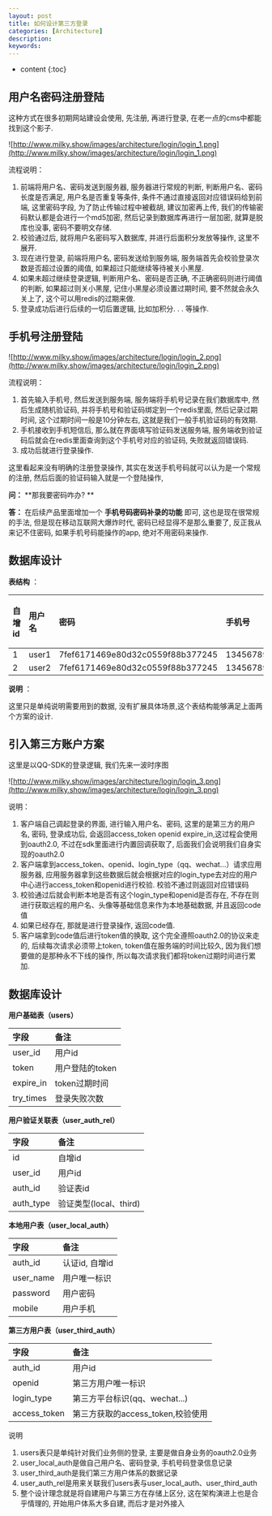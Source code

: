 ```yaml
---
layout: post
title: 如何设计第三方登录
categories: [Architecture]
description: 
keywords: 
---
```


* content
{:toc}


## 用户名密码注册登陆

这种方式在很多初期网站建设会使用, 先注册, 再进行登录, 在老一点的cms中都能找到这个影子. 

![http://www.milky.show/images/architecture/login/login_1.png](http://www.milky.show/images/architecture/login/login_1.png)

流程说明：

1.  前端将用户名、密码发送到服务器, 服务器进行常规的判断, 判断用户名、密码长度是否满足, 用户名是否重复等条件, 条件不通过直接返回对应错误码给到前端, 这里密码字段, 为了防止传输过程中被截胡, 建议加密再上传, 我们的传输密码默认都是会进行一个md5加密, 然后记录到数据库再进行一层加密, 就算是脱库也没事, 密码不要明文存储. 
2.  校验通过后, 就将用户名密码写入数据库, 并进行后面积分发放等操作, 这里不展开. 
3.  现在进行登录, 前端将用户名, 密码发送给到服务端, 服务端首先会校验登录次数是否超过设置的阈值, 如果超过只能继续等待被关小黑屋. 
4.  如果未超过继续登录逻辑, 判断用户名、密码是否正确, 不正确密码则进行阈值的判断, 如果超过则关小黑屋, 记住小黑屋必须设置过期时间, 要不然就会永久关上了, 这个可以用redis的过期来做. 
5.  登录成功后进行后续的一切后置逻辑, 比如加积分. . . 等操作. 

## 手机号注册登陆

![http://www.milky.show/images/architecture/login/login_2.png](http://www.milky.show/images/architecture/login/login_2.png)

流程说明：

1.  首先输入手机号, 然后发送到服务端, 服务端将手机号记录在我们数据库中, 然后生成随机验证码, 并将手机号和验证码绑定到一个redis里面, 然后记录过期时间, 这个过期时间一般是10分钟左右, 这就是我们一般手机验证码的有效期. 
2.  手机接收到手机短信后, 那么就在界面填写验证码发送服务端, 服务端收到验证码后就会在redis里面查询到这个手机号对应的验证码, 失败就返回错误码. 
3.  成功后就进行登录操作. 

这里看起来没有明确的注册登录操作, 其实在发送手机号码就可以认为是一个常规的注册, 然后后面的验证码输入就是一个登陆操作, 

**问：** **那我要密码咋办? **

**答：** 在后续产品里面增加一个 **手机号码密码补录的功能** 即可, 这也是现在很常规的手法, 但是现在移动互联网大爆炸时代, 密码已经显得不是那么重要了, 反正我从来记不住密码, 如果手机号码能操作的app, 绝对不用密码来操作. 

## 数据库设计

**表结构** ：

| 自增id | 用户名 | 密码                             | 手机号      | 错误次数 |
| :----- | :----- | :------------------------------- | :---------- | :------- |
| 1      | user1  | 7fef6171469e80d32c0559f88b377245 | 13456789012 | 0        |
| 2      | user2  | 7fef6171469e80d32c0559f88b377245 | 13456789013 | 0        |

**说明** ：

这里只是单纯说明需要用到的数据, 没有扩展具体场景,这个表结构能够满足上面两个方案的设计. 

## 引入第三方账户方案

这里是以QQ-SDK的登录逻辑, 我们先来一波时序图

![http://www.milky.show/images/architecture/login/login_3.png](http://www.milky.show/images/architecture/login/login_3.png)

说明：

1.  客户端自己调起登录的界面, 进行输入用户名、密码, 这里的是第三方的用户名, 密码, 登录成功后, 会返回access_token openid expire_in,这过程会使用到oauth2.0, 不过在sdk里面进行内置回调获取了, 后面我们会说明我们自身实现的oauth2.0
2.  客户端拿到access_token、openid、login_type（qq、wechat...）请求应用服务器, 应用服务器拿到这些数据后就会根据对应的login_type去对应的用户中心进行access_token和openid进行校验. 校验不通过则返回对应错误码
3.  校验通过后就会判断本地是否有这个login_type和openid是否存在, 不存在则进行获取远程的用户名、头像等基础信息来作为本地基础数据, 并且返回code值
4.  如果已经存在, 那就是进行登录操作, 返回code值. 
5.  客户端拿到code值后进行token值的换取, 这个完全遵照oauth2.0的协议来走的, 后续每次请求必须带上token, token值在服务端的时间比较久, 因为我们想要做的是那种永不下线的操作, 所以每次请求我们都将token过期时间进行累加. 

## 数据库设计

**用户基础表（users）**

| 字段      | 备注            |
| :-------- | :-------------- |
| user_id   | 用户id          |
| token     | 用户登陆的token |
| expire_in | token过期时间   |
| try_times | 登录失败次数    |

**用户验证关联表（user_auth_rel）**

| 字段      | 备注                   |
| :-------- | :--------------------- |
| id        | 自增id                 |
| user_id   | 用户id                 |
| auth_id   | 验证表id               |
| auth_type | 验证类型(local、third) |

**本地用户表（user_local_auth）**

| 字段      | 备注           |
| :-------- | :------------- |
| auth_id   | 认证id, 自增id |
| user_name | 用户唯一标识   |
| password  | 用户密码       |
| mobile    | 用户手机       |

**第三方用户表（user_third_auth）**

| 字段         | 备注                              |
| :----------- | :-------------------------------- |
| auth_id      | 用户id                            |
| openid       | 第三方用户唯一标识                |
| login_type   | 第三方平台标识(qq、wechat...)     |
| access_token | 第三方获取的access_token,校验使用 |

说明

1.  users表只是单纯针对我们业务侧的登录, 主要是做自身业务的oauth2.0业务
2.  user_local_auth是做自己用户名、密码登录, 手机号码登录信息记录
3.  user_third_auth是我们第三方用户体系的数据记录
4.  user_auth_rel是用来关联我们users表与user_local_auth、user_third_auth
5.  整个设计理念就是将自建用户与第三方在存储上区分, 这在架构演进上也是合乎情理的, 开始用户体系大多自建, 而后才是对外接入